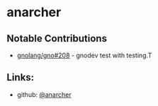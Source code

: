 # anarcher
## Notable Contributions
- [gnolang/gno#208](https://github.com/gnolang/gno/pull/208) - gnodev test with testing.T
## Links:
- github: [@anarcher](https://github.com/anarcher)
